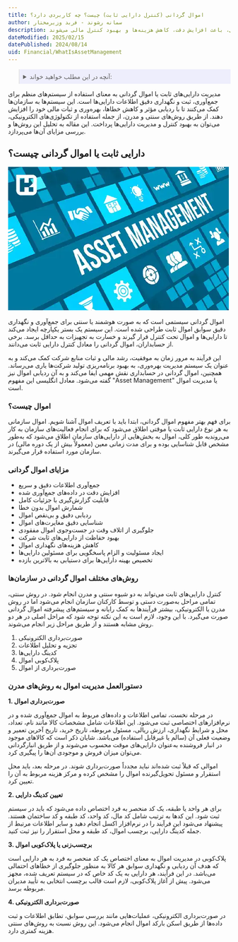 ```yaml
---
title: اموال گردانی (کنترل دارایی ثابت) چیست؟ چه کاربردی دارد؟
author: سمانه رشوند - فربد وزیرمختار
description: اموال گردانی به سازمان‌ها در ردیابی، نگهداری و بهینه‌سازی استفاده از اموال خود کمک می‌کنند. این سیستم‌ها، از روش‌های سنتی تا فناوری‌های پیشرفته الکترونیکی، باعث افزایش دقت، کاهش هزینه‌ها و بهبود کنترل مالی می‌شوند.
dateModified: 2025/02/15
datePublished: 2024/08/14
uid: Financial/WhatIsAssetManagement
---
```


<blockquote style="background-color:#eeeefc; padding:0.5rem">
<details>
  <summary>آنچه در این مطلب خواهید خواند:</summary>
  <ul>
    <li>دارایی ثابت یا اموال گردانی چیست؟</li>
    <li>اموال چیست؟</li>
    <li>مزایای اموال گردانی</li>
    <li>روش‌های مختلف اموال گردانی در سازمان‌ها</li>
    <li>دستورالعمل مدیریت اموال به روش‌های مدرن</li>
  </ul>
</details>

</blockquote>

مدیریت دارایی‌های ثابت یا اموال گردانی به معنای استفاده از سیستم‌های منظم برای جمع‌آوری، ثبت و نگهداری دقیق اطلاعات دارایی‌ها است. این سیستم‌ها به سازمان‌ها کمک می‌کنند تا با ردیابی مؤثر و کاهش خطاها، بهره‌وری و ثبات مالی خود را افزایش دهند. از طریق روش‌های سنتی و مدرن، از جمله استفاده از تکنولوژی‌های الکترونیکی، می‌توان به بهبود کنترل و مدیریت دارایی‌ها پرداخت. این مقاله به تحلیل این روش‌ها و بررسی مزایای آن‌ها می‌پردازد.

## دارایی ثابت یا اموال گردانی چیست؟

![دارایی ثابت یا اموال گردانی چیست؟](./Images/AssetManagement.webp)

اموال گردانی سیستمی است که به صورت هوشمند یا سنتی برای جمع‌آوری و نگهداری دقیق سوابق اموال ثابت طراحی شده است. این سیستم یک بستر یکپارچه ایجاد می‌کند تا دارایی‌ها و اموال تحت کنترل قرار گیرند و خسارت به تجهیزات به حداقل برسد. برخی از حسابداران، اموال گردانی را معادل کنترل دارایی ثابت می‌دانند. 

این فرآیند به مرور زمان به موفقیت، رشد مالی و ثبات منابع شرکت کمک می‌کند و به عنوان یک سیستم مدیریت بهره‌وری، به بهبود برنامه‌ریزی تولید شرکت‌ها یاری می‌رساند. همچنین، اموال گردانی در حسابداری نقش مهمی ایفا می‌کند و به آن ردیابی اموال نیز گفته می‌شود. معادل انگلیسی این مفهوم "Asset Management" یا مدیریت اموال است.

### اموال چیست؟

برای فهم بهتر مفهوم اموال گردانی، ابتدا باید با تعریف اموال آشنا شویم. اموال سازمانی به هر نوع دارایی ثابت یا موقتی اطلاق می‌شود که برای انجام فعالیت‌های سازمان به کار می‌روندبه طور کلی، اموال به بخش‌هایی از دارایی‌های سازمان اطلاق می‌شود که به‌طور مشخص قابل شناسایی بوده و برای مدت زمانی معین (معمولاً بیش از یک دوره مالی) در سازمان مورد استفاده قرار می‌گیرند.

### مزایای اموال گردانی

- جمع‌آوری اطلاعات دقیق و سریع
- افزایش دقت در داده‌های جمع‌آوری شده
- قابلیت گزارش‌گیری با جزئیات کامل
- شمارش اموال بدون خطا
- ردیابی دقیق و بی‌نقص اموال
- شناسایی دقیق مغایرت‌های اموال
- جلوگیری از اتلاف وقت در جست‌وجوی اموال مفقودی
- بهبود حفاظت از دارایی‌های ثابت شرکت
- کاهش هزینه‌های نگهداری اموال
- ایجاد مسئولیت و الزام پاسخگویی برای مسئولین دارایی‌ها
- تخصیص بهینه دارایی‌ها برای دستیابی به بالاترین بازده

### روش‌های مختلف اموال گردانی در سازمان‌ها

کنترل دارایی‌های ثابت می‌تواند به دو شیوه سنتی و مدرن انجام شود. در روش سنتی، تمامی مراحل به‌صورت دستی و توسط کارکنان سازمان انجام می‌شود اما در روش مدرن یا الکترونیکی، بیشتر فرآیندها به کمک رایانه و سیستم‌های پیشرفته اموال گردانی صورت می‌گیرد.
با این وجود، لازم است به این نکته توجه شود که مراحل اصلی در هر دو روش مشابه هستند و از طریق مراحل زیر انجام می‌شوند.

1. صورت‌برداری الکترونیکی
2. تجزیه و تحلیل اطلاعات
3. کدینگ دارایی‌ها
4. پلاک‌کوبی اموال
5. صورت‌برداری از اموال

### دستورالعمل مدیریت اموال به روش‌های مدرن

**1.	صورت‌برداری اموال**

در مرحله نخست، تمامی اطلاعات و داده‌های مربوط به اموال جمع‌آوری شده و در نرم‌افزارهای اختصاصی ثبت می‌شود. این اطلاعات شامل مشخصات کالا مانند نام، تعداد، محل و شرایط نگهداری، ارزش ریالی، مسئول مربوطه، تاریخ خرید، تاریخ آخرین تعمیر و وضعیت فعلی آن (سالم یا غیرقابل استفاده) می‌باشد. شایان ذکر است که کالاهای موجود در انبار فروشنده به‌عنوان دارایی‌های موقت محسوب می‌شوند و از طریق انبارگردانی می‌توان میزان فروش و موجودی آن‌ها را پیگیری کرد.

 اموالی که قبلاً ثبت شده‌اند نباید مجدداً صورت‌برداری شوند. در مرحله بعد، باید محل استقرار و مسئول تحویل‌گیرنده اموال را مشخص کرده و مرکز هزینه مربوط به آن را تعیین کرد.

**2.	تعیین کدینگ دارایی**

برای هر واحد یا طبقه، یک کد منحصر به فرد اختصاص داده می‌شود که باید در سیستم ثبت شود. این کدها به ترتیب شامل کد مال، کد واحد، کد طبقه و کد ساختمان هستند. پیشنهاد می‌شود این فرآیند را در نرم‌افزار اکسل انجام دهید و سایر اطلاعات مرتبط از جمله کدینگ دارایی، برچسب اموال، کد طبقه و محل استقرار را نیز ثبت کنید.

**3.	برچسب‌زنی یا پلاک‌کوبی اموال**

پلاک‌کوبی در مدیریت اموال به معنای اختصاص یک کد منحصر به فرد به هر دارایی است که هدف آن ردیابی و نگهداری سوابق هر کالا به منظور جلوگیری از خطاهای احتمالی می‌باشد. در این فرآیند، هر دارایی به یک کد خاص که در سیستم تعریف شده، مجهز می‌شود. پیش از آغاز پلاک‌کوبی، لازم است قالب برچسب انتخابی به تأیید مدیران مربوطه برسد.

**4.	صورت‌برداری الکترونیکی**

در صورت‌برداری الکترونیکی، عملیات‌هایی مانند بررسی سوابق، تطابق اطلاعات و ثبت داده‌ها از طریق اسکن بارکد اموال انجام می‌شود. این روش نسبت به روش‌های سنتی هزینه کمتری دارد.